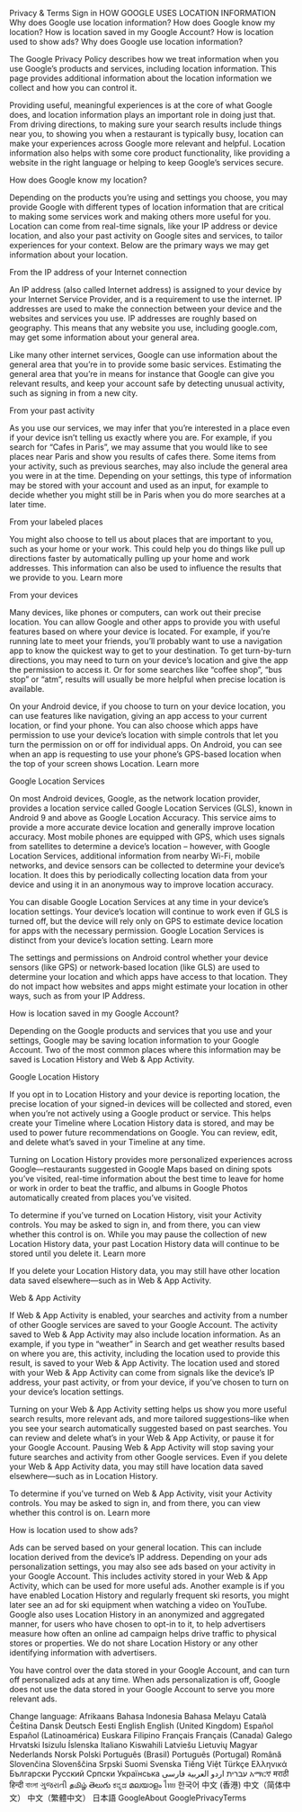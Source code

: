 Privacy & Terms
Sign in
HOW GOOGLE USES LOCATION INFORMATION
Why does Google use location information?
How does Google know my location?
How is location saved in my Google Account?
How is location used to show ads?
Why does Google use location information?

The Google Privacy Policy describes how we treat information when you use Google’s products and services, including location information. This page provides additional information about the location information we collect and how you can control it.

Providing useful, meaningful experiences is at the core of what Google does, and location information plays an important role in doing just that. From driving directions, to making sure your search results include things near you, to showing you when a restaurant is typically busy, location can make your experiences across Google more relevant and helpful. Location information also helps with some core product functionality, like providing a website in the right language or helping to keep Google’s services secure.

How does Google know my location?

Depending on the products you’re using and settings you choose, you may provide Google with different types of location information that are critical to making some services work and making others more useful for you. Location can come from real-time signals, like your IP address or device location, and also your past activity on Google sites and services, to tailor experiences for your context. Below are the primary ways we may get information about your location.

From the IP address of your Internet connection

An IP address (also called Internet address) is assigned to your device by your Internet Service Provider, and is a requirement to use the internet. IP addresses are used to make the connection between your device and the websites and services you use. IP addresses are roughly based on geography. This means that any website you use, including google.com, may get some information about your general area.

Like many other internet services, Google can use information about the general area that you’re in to provide some basic services. Estimating the general area that you’re in means for instance that Google can give you relevant results, and keep your account safe by detecting unusual activity, such as signing in from a new city.

From your past activity

As you use our services, we may infer that you’re interested in a place even if your device isn’t telling us exactly where you are. For example, if you search for “Cafes in Paris”, we may assume that you would like to see places near Paris and show you results of cafes there. Some items from your activity, such as previous searches, may also include the general area you were in at the time. Depending on your settings, this type of information may be stored with your account and used as an input, for example to decide whether you might still be in Paris when you do more searches at a later time.

From your labeled places

You might also choose to tell us about places that are important to you, such as your home or your work. This could help you do things like pull up directions faster by automatically pulling up your home and work addresses. This information can also be used to influence the results that we provide to you. Learn more

From your devices

Many devices, like phones or computers, can work out their precise location. You can allow Google and other apps to provide you with useful features based on where your device is located. For example, if you’re running late to meet your friends, you’ll probably want to use a navigation app to know the quickest way to get to your destination. To get turn-by-turn directions, you may need to turn on your device’s location and give the app the permission to access it. Or for some searches like “coffee shop”, “bus stop” or “atm”, results will usually be more helpful when precise location is available.

On your Android device, if you choose to turn on your device location, you can use features like navigation, giving an app access to your current location, or find your phone. You can also choose which apps have permission to use your device’s location with simple controls that let you turn the permission on or off for individual apps. On Android, you can see when an app is requesting to use your phone’s GPS-based location when the top of your screen shows Location. Learn more

Google Location Services

On most Android devices, Google, as the network location provider, provides a location service called Google Location Services (GLS), known in Android 9 and above as Google Location Accuracy. This service aims to provide a more accurate device location and generally improve location accuracy. Most mobile phones are equipped with GPS, which uses signals from satellites to determine a device’s location – however, with Google Location Services, additional information from nearby Wi-Fi, mobile networks, and device sensors can be collected to determine your device’s location. It does this by periodically collecting location data from your device and using it in an anonymous way to improve location accuracy.

You can disable Google Location Services at any time in your device’s location settings. Your device’s location will continue to work even if GLS is turned off, but the device will rely only on GPS to estimate device location for apps with the necessary permission. Google Location Services is distinct from your device’s location setting. Learn more

The settings and permissions on Android control whether your device sensors (like GPS) or network-based location (like GLS) are used to determine your location and which apps have access to that location. They do not impact how websites and apps might estimate your location in other ways, such as from your IP Address.

How is location saved in my Google Account?

Depending on the Google products and services that you use and your settings, Google may be saving location information to your Google Account. Two of the most common places where this information may be saved is Location History and Web & App Activity.

Google Location History

If you opt in to Location History and your device is reporting location, the precise location of your signed-in devices will be collected and stored, even when you’re not actively using a Google product or service. This helps create your Timeline where Location History data is stored, and may be used to power future recommendations on Google. You can review, edit, and delete what’s saved in your Timeline at any time.

Turning on Location History provides more personalized experiences across Google—restaurants suggested in Google Maps based on dining spots you’ve visited, real-time information about the best time to leave for home or work in order to beat the traffic, and albums in Google Photos automatically created from places you’ve visited.

To determine if you’ve turned on Location History, visit your Activity controls. You may be asked to sign in, and from there, you can view whether this control is on. While you may pause the collection of new Location History data, your past Location History data will continue to be stored until you delete it. Learn more

If you delete your Location History data, you may still have other location data saved elsewhere—such as in Web & App Activity.

Web & App Activity

If Web & App Activity is enabled, your searches and activity from a number of other Google services are saved to your Google Account. The activity saved to Web & App Activity may also include location information. As an example, if you type in “weather” in Search and get weather results based on where you are, this activity, including the location used to provide this result, is saved to your Web & App Activity. The location used and stored with your Web & App Activity can come from signals like the device’s IP address, your past activity, or from your device, if you’ve chosen to turn on your device’s location settings.

Turning on your Web & App Activity setting helps us show you more useful search results, more relevant ads, and more tailored suggestions–like when you see your search automatically suggested based on past searches. You can review and delete what’s in your Web & App Activity, or pause it for your Google Account. Pausing Web & App Activity will stop saving your future searches and activity from other Google services. Even if you delete your Web & App Activity data, you may still have location data saved elsewhere—such as in Location History.

To determine if you’ve turned on Web & App Activity, visit your Activity controls. You may be asked to sign in, and from there, you can view whether this control is on. Learn more

How is location used to show ads?

Ads can be served based on your general location. This can include location derived from the device’s IP address. Depending on your ads personalization settings, you may also see ads based on your activity in your Google Account. This includes activity stored in your Web & App Activity, which can be used for more useful ads. Another example is if you have enabled Location History and regularly frequent ski resorts, you might later see an ad for ski equipment when watching a video on YouTube. Google also uses Location History in an anonymized and aggregated manner, for users who have chosen to opt-in to it, to help advertisers measure how often an online ad campaign helps drive traffic to physical stores or properties. We do not share Location History or any other identifying information with advertisers.

You have control over the data stored in your Google Account, and can turn off personalized ads at any time. When ads personalization is off, Google does not use the data stored in your Google Account to serve you more relevant ads.

Change language:
Afrikaans
Bahasa Indonesia
Bahasa Melayu
Català
Čeština
Dansk
Deutsch
Eesti
English
English (United Kingdom)
Español
Español (Latinoamérica)
Euskara
Filipino
Français
Français (Canada)
Galego
Hrvatski
Isizulu
Íslenska
Italiano
Kiswahili
Latviešu
Lietuvių
Magyar
Nederlands
Norsk
Polski
Português (Brasil)
Português (Portugal)
Română
Slovenčina
Slovenščina
Srpski
Suomi
Svenska
Tiếng Việt
Türkçe
Ελληνικά
Български
Русский
Српски
Українська
‫עברית‬
‫اردو‬
‫العربية‬
‫فارسی‬
አማርኛ
मराठी
हिन्दी
বাংলা
ગુજરાતી
தமிழ்
తెలుగు
ಕನ್ನಡ
മലയാളം
ไทย
한국어
中文 (香港)
中文（简体中文）
中文（繁體中文）
日本語
GoogleAbout GooglePrivacyTerms